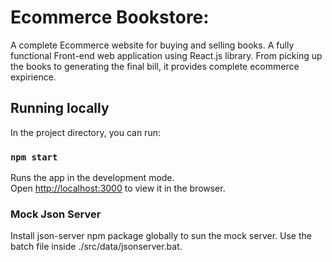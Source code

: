 # Ecommerce Bookstore:
A complete Ecommerce website for buying and selling books. A fully functional Front-end web application using React.js library. From picking up the books to generating the final bill, it provides complete ecommerce expirience.

## Running locally
In the project directory, you can run:
### `npm start`
Runs the app in the development mode.\
Open [http://localhost:3000](http://localhost:3000) to view it in the browser.

### Mock Json Server
Install json-server npm package globally to sun the mock server. Use the batch file inside ./src/data/jsonserver.bat.
